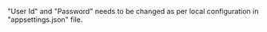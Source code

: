 "User Id" and "Password" needs to be changed as per local configuration in "appsettings.json" file.
